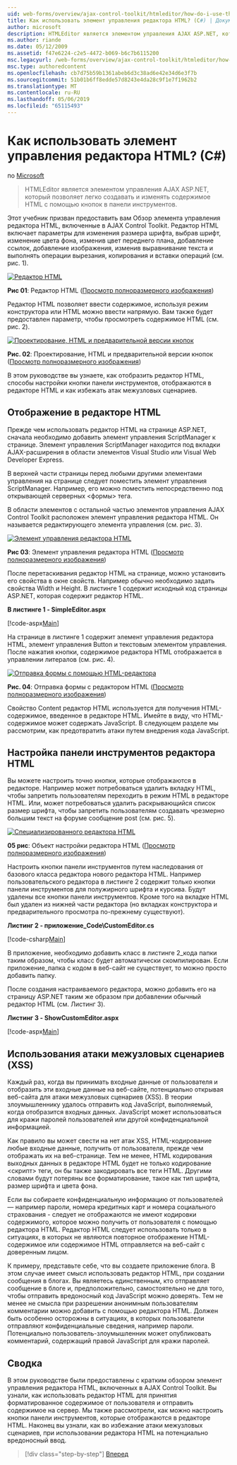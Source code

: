 ```yaml
---
uid: web-forms/overview/ajax-control-toolkit/htmleditor/how-do-i-use-the-html-editor-control-cs
title: Как использовать элемент управления редактора HTML? (C#) | Документация Майкрософт
author: microsoft
description: HTMLEditor является элементом управления AJAX ASP.NET, который позволяет легко создавать и изменять содержимое HTML с помощью кнопок в панели инструментов.
ms.author: riande
ms.date: 05/12/2009
ms.assetid: f47e6224-c2e5-4472-b069-b6c7b6115200
msc.legacyurl: /web-forms/overview/ajax-control-toolkit/htmleditor/how-do-i-use-the-html-editor-control-cs
msc.type: authoredcontent
ms.openlocfilehash: cb7d75b59b1361abeb6d3c38ad6e42e34d6e3f7b
ms.sourcegitcommit: 51b01b6ff8edde57d8243e4da28c9f1e7f1962b2
ms.translationtype: MT
ms.contentlocale: ru-RU
ms.lasthandoff: 05/06/2019
ms.locfileid: "65115493"
---
```

# <a name="how-do-i-use-the-html-editor-control-c"></a>Как использовать элемент управления редактора HTML? (C#)

по [Microsoft](https://github.com/microsoft)

> HTMLEditor является элементом управления AJAX ASP.NET, который позволяет легко создавать и изменять содержимое HTML с помощью кнопок в панели инструментов.

Этот учебник призван предоставить вам Обзор элемента управления редактора HTML, включенные в AJAX Control Toolkit. Редактор HTML включает параметры для изменения размера шрифта, выбрав шрифт, изменение цвета фона, изменив цвет переднего плана, добавление ссылок, добавление изображения, изменив выравнивание текста и выполнять операции вырезания, копирования и вставки операций (см. рис. 1).

[![Редактор HTML](how-do-i-use-the-html-editor-control-cs/_static/image1.jpg)](how-do-i-use-the-html-editor-control-cs/_static/image1.png)

**Рис 01**: Редактор HTML ([Просмотр полноразмерного изображения](how-do-i-use-the-html-editor-control-cs/_static/image2.png))

Редактор HTML позволяет ввести содержимое, используя режим конструктора или HTML можно ввести напрямую. Вам также будет предоставлен параметр, чтобы просмотреть содержимое HTML (см. рис. 2).

[![Проектирование, HTML и предварительной версии кнопок](how-do-i-use-the-html-editor-control-cs/_static/image2.jpg)](how-do-i-use-the-html-editor-control-cs/_static/image3.png)

**Рис. 02**: Проектирование, HTML и предварительной версии кнопок ([Просмотр полноразмерного изображения](how-do-i-use-the-html-editor-control-cs/_static/image4.png))

В этом руководстве вы узнаете, как отобразить редактор HTML, способы настройки кнопки панели инструментов, отображаются в редакторе HTML и как избежать атак межузловых сценариев.

## <a name="displaying-the-html-editor"></a>Отображение в редакторе HTML

Прежде чем использовать редактор HTML на странице ASP.NET, сначала необходимо добавить элемент управления ScriptManager к странице. Элемент управления ScriptManager находится под вкладки AJAX-расширения в области элементов Visual Studio или Visual Web Developer Express.

В верхней части страницы перед любыми другими элементами управления на странице следует поместить элемент управления ScriptManager. Например, его можно поместить непосредственно под открывающей серверных &lt;формы&gt; тега.

В области элементов с остальной частью элементов управления AJAX Control Toolkit расположен элемент управления редактора HTML. Он называется редактирующего элемента управления (см. рис. 3).

[![Элемент управления редактора HTML](how-do-i-use-the-html-editor-control-cs/_static/image3.jpg)](how-do-i-use-the-html-editor-control-cs/_static/image5.png)

**Рис 03**: Элемент управления редактора HTML ([Просмотр полноразмерного изображения](how-do-i-use-the-html-editor-control-cs/_static/image6.png))

После перетаскивания редактор HTML на странице, можно установить его свойства в окне свойств. Например обычно необходимо задать свойства Width и Height. В листинге 1 содержит исходный код страницы ASP.NET, которая содержит редактор HTML.

**В листинге 1 - SimpleEditor.aspx**

[!code-aspx[Main](how-do-i-use-the-html-editor-control-cs/samples/sample1.aspx)]

На странице в листинге 1 содержит элемент управления редактора HTML, элемент управления Button и текстовым элементом управления. После нажатия кнопки, содержимое редактора HTML отображается в управлении литералов (см. рис. 4).

[![Отправка формы с помощью HTML-редактора](how-do-i-use-the-html-editor-control-cs/_static/image4.jpg)](how-do-i-use-the-html-editor-control-cs/_static/image7.png)

**Рис. 04**: Отправка формы с редактором HTML ([Просмотр полноразмерного изображения](how-do-i-use-the-html-editor-control-cs/_static/image8.png))

Свойство Content редактор HTML используется для получения HTML-содержимое, введенное в редакторе HTML. Имейте в виду, что HTML-содержимое может содержать JavaScript. В следующем разделе мы рассмотрим, как предотвратить атаки путем внедрения кода JavaScript.

## <a name="customizing-the-html-editor-toolbar"></a>Настройка панели инструментов редактора HTML

Вы можете настроить точно кнопки, которые отображаются в редакторе. Например может потребоваться удалить вкладку HTML, чтобы запретить пользователям переходить в режим HTML в редакторе HTML. Или, может потребоваться удалить раскрывающийся список размер шрифта, чтобы запретить пользователям создавать чрезмерно большим текст на форуме сообщение post (см. рис. 5).

[![Специализированного редактора HTML](how-do-i-use-the-html-editor-control-cs/_static/image5.jpg)](how-do-i-use-the-html-editor-control-cs/_static/image9.png)

**05 рис**: Объект настройки редактора HTML ([Просмотр полноразмерного изображения](how-do-i-use-the-html-editor-control-cs/_static/image10.png))

Настроить кнопки панели инструментов путем наследования от базового класса редактора нового редактора HTML. Например пользовательского редактора в листинге 2 содержит только кнопки панели инструментов для полужирного шрифта и курсива. Будут удалены все кнопки панели инструментов. Кроме того на вкладке HTML был удален из нижней части редактора (но вкладках конструктора и предварительного просмотра по-прежнему существуют).

**Листинг 2 - приложение\_Code\CustomEditor.cs**

[!code-csharp[Main](how-do-i-use-the-html-editor-control-cs/samples/sample2.cs)]

В приложение, необходимо добавить класс в листинге 2\_кода папки таким образом, чтобы класс будет автоматически скомпилирован. Если приложение\_папка с кодом в веб-сайт не существует, то можно просто добавить папку.

После создания настраиваемого редактора, можно добавить его на страницу ASP.NET таким же образом при добавлении обычный редактор HTML (см. Листинг 3).

**Листинг 3 - ShowCustomEditor.aspx**

[!code-aspx[Main](how-do-i-use-the-html-editor-control-cs/samples/sample3.aspx)]

## <a name="avoiding-cross-site-scripting-xss-attacks"></a>Использования атаки межузловых сценариев (XSS)

Каждый раз, когда вы принимать входные данные от пользователя и отобразить эти входные данные на веб-сайте, потенциально открывая веб-сайта для атаки межузловых сценариев (XSS). В теории злоумышленнику удалось отправить код JavaScript, выполняемый, когда отобразится входных данных. JavaScript может использоваться для кражи паролей пользователей или другой конфиденциальной информацией.

Как правило вы может свести на нет атак XSS, HTML-кодирование любые входные данные, получить от пользователя, прежде чем отображать их на веб-странице. Тем не менее, HTML кодирования выходных данных в редакторе HTML будет не только кодирование &lt;скрипт&gt; теги, он бы также закодировать все теги HTML. Другими словами будут потеряны все форматирование, такое как тип шрифта, размер шрифта и цвета фона.

Если вы собираете конфиденциальную информацию от пользователей — например пароли, номера кредитных карт и номера социального страхования - следует не отображаются не имеют кодировки содержимого, которое можно получить от пользователя с помощью редактора HTML. Редактор HTML следует использовать только в ситуациях, в которых не являются повторное отображение HTML-содержимое или содержимое HTML отправляется на веб-сайт с доверенным лицом.

К примеру, представьте себе, что вы создаете приложение блога. В этом случае имеет смысл использовать редактор HTML, при создании сообщения в блогах. Вы являетесь единственным, кто отправляет сообщение в блоге и, предположительно, самостоятельно не для того, чтобы отправить вредоносный код JavaScript можно доверять. Тем не менее не смысла при разрешении анонимным пользователям комментарии можно добавить с помощью редактора HTML. Должен быть особенно осторожны в ситуациях, в которых пользователи отправляют конфиденциальные сведения, например пароли. Потенциально пользователь-злоумышленник может опубликовать комментарий, содержащий правой JavaScript для кражи паролей.

## <a name="summary"></a>Сводка

В этом руководстве были предоставлены с кратким обзором элемент управления редактора HTML, включенных в AJAX Control Toolkit. Вы узнали, как использовать редактор HTML для принятия форматированное содержимое от пользователя и отправить содержимое на сервер. Мы также рассмотрели, как можно настроить кнопки панели инструментов, которые отображаются в редакторе HTML. Наконец вы узнали, как во избежание атаки межузловых сценариев, при использовании редактора HTML на потенциально вредоносный ввод.

> [!div class="step-by-step"]
> [Вперед](how-do-i-use-the-html-editor-control-vb.md)
